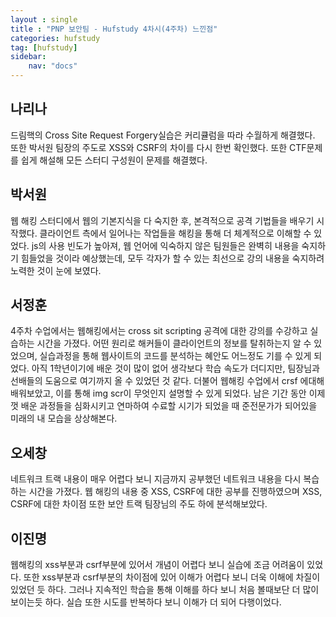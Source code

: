 ```yaml
---
layout : single
title : "PNP 보안팀 - Hufstudy 4차시(4주차) 느낀점"
categories: hufstudy
tag: [hufstudy]
sidebar:
    nav: "docs"
---
```


## 나리나
드림핵의 Cross Site Request Forgery실습은 커리큘럼을 따라 수월하게 해결했다. 또한 박서원 팀장의 주도로 XSS와 CSRF의 차이를 다시 한번 확인했다.
또한 CTF문제를 쉽게 해설해 모든 스터디 구성원이 문제를 해결했다.

## 박서원
웹 해킹 스터디에서 웹의 기본지식을 다 숙지한 후, 본격적으로 공격 기법들을 배우기 시작했다. 클라이언트 측에서 일어나는 작업들을 해킹을 통해 더 체계적으로 이해할 수 있었다. js의 사용 빈도가 높아져, 웹 언어에 익숙하지 않은 팀원들은 완벽히 내용을 숙지하기 힘들었을 것이라 예상했는데, 모두 각자가 할 수 있는 최선으로 강의 내용을 숙지하려 노력한 것이 눈에 보였다. 

## 서정훈
4주차 수업에서는 웹해킹에서는 cross sit scripting 공격에 대한 강의를 수강하고 실습하는 시간을 가졌다. 어떤 원리로 해커들이 클라이언트의 정보를 탈취하는지 알 수 있었으며, 실습과정을 통해 웹사이트의 코드를 분석하는 혜안도 어느정도 기를 수 있게 되었다. 아직 1학년이기에 배운 것이 많이 없어 생각보다 학습 속도가 더디지만, 팀장님과 선배들의 도움으로 여기까지 올 수 있었던 것 같다. 더불어 웹해킹 수업에서 crsf 에대해 배워보았고, 이를 통해 img scr이 무엇인지 설명할 수 있게 되었다. 남은 기간 동안 이제껏 배운 과정들을 심화시키고 연마하여 수료할 시기가 되었을 때 준전문가가 되어있을 미래의 내 모습을 상상해본다.

## 오세창
네트워크 트랙 내용이 매우 어렵다 보니 지금까지 공부했던 네트워크 내용을 다시 복습하는 시간을 가졌다. 웹 해킹의 내용 중 XSS, CSRF에 대한 공부를 진행하였으며 XSS, CSRF에 대한 차이점 또한 보안 트랙 팀장님의 주도 하에 분석해보았다.

## 이진명
웹해킹의 xss부분과 csrf부분에 있어서 개념이 어렵다 보니 실습에 조금 어려움이 있었다.
또한 xss부분과 csrf부분의 차이점에 있어 이해가 어렵다 보니 더욱 이해에 차질이 있었던 듯 하다.
그러나 지속적인 학습을 통해 이해를 하다 보니 처음 볼때보단 더 많이 보이는듯 하다.
실습 또한 시도를 반복하다 보니 이해가 더 되어 다행이었다.